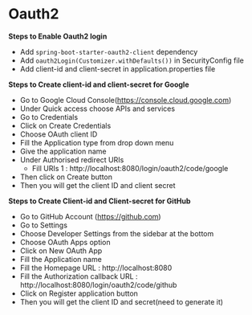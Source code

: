# Oauth2

**Steps to Enable Oauth2 login**
- Add `spring-boot-starter-oauth2-client` dependency
- Add `oauth2Login(Customizer.withDefaults())` in SecurityConfig file
- Add client-id and client-secret in application.properties file

**Steps to Create client-id and client-secret for Google**
- Go to Google Cloud Console(https://console.cloud.google.com)
- Under Quick access choose APIs and services
- Go to Credentials
- Click on Create Credentials
- Choose OAuth client ID
- Fill the Application type from drop down menu
- Give the application name
- Under Authorised redirect URIs 
  - Fill URIs 1 : http://localhost:8080/login/oauth2/code/google
- Then click on Create button
- Then you will get the client ID and client secret 

**Steps to Create Client-id and Client-secret for GitHub**
- Go to GitHub Account (https://github.com)
- Go to Settings
- Choose Developer Settings from the sidebar at the bottom 
- Choose OAuth Apps option
- Click on New OAuth App
- Fill the Application name
- Fill the Homepage URL : http://localhost:8080
- Fill the Authorization callback URL : http://localhost:8080/login/oauth2/code/github
- Click on Register application button
- Then you will get the client ID and secret(need to generate it)